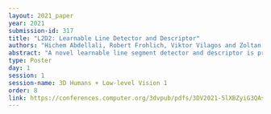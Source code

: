 ```yaml
---
layout: 2021_paper
year: 2021
submission-id: 317
title: "L2D2: Learnable Line Detector and Descriptor"
authors: "Hichem Abdellali, Robert Frohlich, Viktor Vilagos and Zoltan Kato"
abstract: "A novel learnable line segment detector and descriptor is proposed which allows efficient extraction and matching of 2D lines via the angular distance of 128 dimensional unit descriptor vectors. While many handcrafted and deep features have been proposed for keypoints, only a few methods exist for line segments. It is well known, however, that line segments are commonly found in man-made environments, in particular urban scenes, thus they are important for applications like pose estimation, visual odometry, or 3D reconstruction. Our method relies on a 2-stage deep convolutional neural network architecture: In stage 1, candidate 2D line segments are detected, and in stage 2, a descriptor is generated for the extracted lines. The network is trained in a self-supervised way using an automatically collected dataset of matching and non-matching line segments across (substantially) different views of 3D lines. Experimental results confirm the state of the art performance of the proposed L2D2 network on two well-known datasets for autonomous driving both in terms of detected line matches as well as when used for line-based camera pose estimation and tracking."
type: Poster
day: 1
session: 1
session-name: 3D Humans + Low-level Vision 1
order: 8
link: https://conferences.computer.org/3dvpub/pdfs/3DV2021-5lXBZyiG3QAsRBKXHIjqU8/268800a442/268800a442.pdf
---
```

